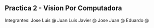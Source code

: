 ## Practica 2 - Vision Por Computadora
Integrantes: 
Jose Luis  @
Juan Luis Javier  @
Jose Juan @
Eduardo @
